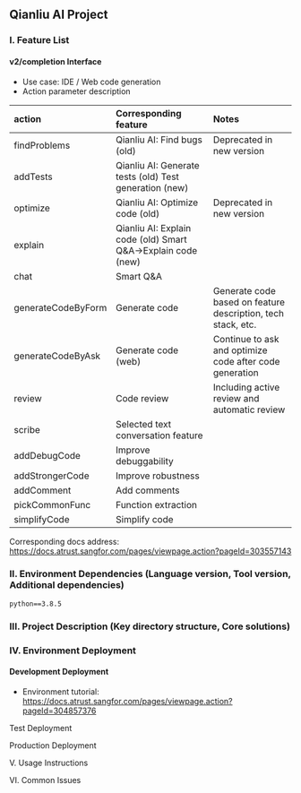 ## Qianliu AI Project

### I. Feature List


#### v2/completion Interface
- Use case: IDE / Web code generation
- Action parameter description

| action             | Corresponding feature                                      | Notes                                                        |
| :----------------- | :--------------------------------------------------------- | :----------------------------------------------------------- |
| findProblems       | Qianliu AI: Find bugs (old)                                | Deprecated in new version                                    |
| addTests           | Qianliu AI: Generate tests (old) Test generation (new)     |                                                              |
| optimize           | Qianliu AI: Optimize code (old)                            | Deprecated in new version                                    |
| explain            | Qianliu AI: Explain code (old) Smart Q&A->Explain code (new) |                                                              |
| chat               | Smart Q&A                                                  |                                                              |
| generateCodeByForm | Generate code                                              | Generate code based on feature description, tech stack, etc. |
| generateCodeByAsk  | Generate code (web)                                       | Continue to ask and optimize code after code generation      |
| review             | Code review                                               | Including active review and automatic review                  |
| scribe             | Selected text conversation feature                         |                                                              |
| addDebugCode       | Improve debuggability                                      |                                                              |
| addStrongerCode    | Improve robustness                                         |                                                              |
| addComment         | Add comments                                               |                                                              |
| pickCommonFunc     | Function extraction                                        |                                                              |
| simplifyCode       | Simplify code                                              |                                                              |

Corresponding docs address: https://docs.atrust.sangfor.com/pages/viewpage.action?pageId=303557143

### II. Environment Dependencies (Language version, Tool version, Additional dependencies)
```
python==3.8.5
```

### III. Project Description (Key directory structure, Core solutions)

### IV. Environment Deployment

#### Development Deployment
- Environment tutorial: https://docs.atrust.sangfor.com/pages/viewpage.action?pageId=304857376

Test Deployment

Production Deployment

V. Usage Instructions

VI. Common Issues
